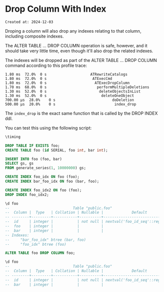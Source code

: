 # Drop Column With Index

```
Created at: 2024-12-03
```

Droping a column will also drop any indexes relating to that column, including
composite indexes.

The ALTER TABLE ... DROP COLUMN operation is safe, however, and it should take
very little time, even though it'll also drop the related indexes.

The indexes will be dropped as part of the ALTER TABLE ... DROP COLUMN command
according to this profile trace:

```
1.80 ms  72.0%	0 s	                   ATRewriteCatalogs
1.80 ms  72.0%	0 s	                    ATExecCmd
1.80 ms  72.0%	0 s	                     ATExecDropColumn
1.70 ms  68.0%	0 s	                      performMultipleDeletions
1.30 ms  52.0%	0 s	                       deleteObjectsInList
1.30 ms  52.0%	0 s	                        deleteOneObject
700.00 µs  28.0%	0 s	                         doDeletion
500.00 µs  20.0%	0 s	                          index_drop
```

The `index_drop` is the exact same function that is called by the DROP INDEX
ddl.

You can test this using the following script:

```sql
\timing

DROP TABLE IF EXISTS foo;
CREATE TABLE foo (id SERIAL, foo int, bar int);

INSERT INTO foo (foo, bar)
SELECT gs, gs
FROM generate_series(1, 10000000) gs;

CREATE INDEX foo_idx ON foo (foo);
CREATE INDEX bar_foo_idx ON foo (bar, foo);

CREATE INDEX foo_idx2 ON foo (foo);
DROP INDEX foo_idx2;

\d foo
--                             Table "public.foo"
--  Column |  Type   | Collation | Nullable |             Default
-- --------+---------+-----------+----------+---------------------------------
--  id     | integer |           | not null | nextval('foo_id_seq'::regclass)
--  foo    | integer |           |          |
--  bar    | integer |           |          |
-- Indexes:
--     "bar_foo_idx" btree (bar, foo)
--     "foo_idx" btree (foo)

ALTER TABLE foo DROP COLUMN foo;

\d foo
--                             Table "public.foo"
--  Column |  Type   | Collation | Nullable |             Default
-- --------+---------+-----------+----------+---------------------------------
--  id     | integer |           | not null | nextval('foo_id_seq'::regclass)
--  bar    | integer |           |          |
```
